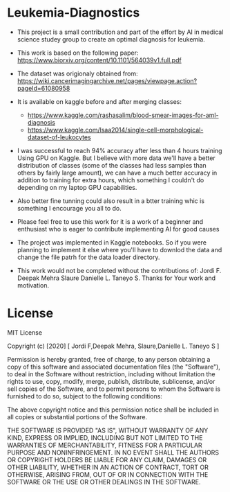 # Leukemia-Diagnostics
- This project is a small contribution and part of the effort by AI in medical science studey group to create an optimal diagnosis for leukemia.

- This work is based on the following paper: https://www.biorxiv.org/content/10.1101/564039v1.full.pdf

- The dataset was origionaly obtained from: https://wiki.cancerimagingarchive.net/pages/viewpage.action?pageId=61080958

- It is available on kaggle before and after merging classes: 
  - https://www.kaggle.com/rashasalim/blood-smear-images-for-aml-diagnosis 
  - https://www.kaggle.com/lsaa2014/single-cell-morphological-dataset-of-leukocytes

- I was successful to reach 94% accuracy after less than 4 hours training Using GPU on Kaggle. But I believe with more data we'll have a better distribution of classes (some of the classes had less samples than others by fairly large amount), we can have a much better accuracy in addition to training for extra hours, which something I couldn't do depending on my laptop GPU capabilities.

- Also better fine tunning could also result in a btter training whic is something I encourage you all to do.

- Please feel free to use this work for it is a work of a beginner and enthusiast who is eager to  contribute implementing AI for good causes
- The project was implemented in Kaggle notebooks. So if you were planning to implement it else where you'll have to downlod the data and change the file patrh for the data loader directory.

- This work would not be completed without the contributions of:
    Jordi F.
    Deepak Mehra
    Slaure
    Danielle L. Taneyo S.
    Thanks for Your work and motivation.
# License 
MIT License

Copyright (c) [2020] [ Jordi F,Deepak Mehra, Slaure,Danielle L. Taneyo S ]

Permission is hereby granted, free of charge, to any person obtaining a copy
of this software and associated documentation files (the "Software"), to deal
in the Software without restriction, including without limitation the rights
to use, copy, modify, merge, publish, distribute, sublicense, and/or sell
copies of the Software, and to permit persons to whom the Software is
furnished to do so, subject to the following conditions:

The above copyright notice and this permission notice shall be included in all
copies or substantial portions of the Software.

THE SOFTWARE IS PROVIDED "AS IS", WITHOUT WARRANTY OF ANY KIND, EXPRESS OR
IMPLIED, INCLUDING BUT NOT LIMITED TO THE WARRANTIES OF MERCHANTABILITY,
FITNESS FOR A PARTICULAR PURPOSE AND NONINFRINGEMENT. IN NO EVENT SHALL THE
AUTHORS OR COPYRIGHT HOLDERS BE LIABLE FOR ANY CLAIM, DAMAGES OR OTHER
LIABILITY, WHETHER IN AN ACTION OF CONTRACT, TORT OR OTHERWISE, ARISING FROM,
OUT OF OR IN CONNECTION WITH THE SOFTWARE OR THE USE OR OTHER DEALINGS IN THE
SOFTWARE.

